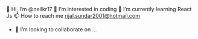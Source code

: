  👋 Hi, I’m @neilkr17
 👀 I’m interested in coding
 🌱 I’m currently learning React Js
 📫 How to reach me rijal.sundar2001@hotmail.com
- 💞️ I’m looking to collaborate on ...

<!---
neilkr17/neilkr17 is a ✨ special ✨ repository because its `README.md` (this file) appears on your GitHub profile.
You can click the Preview link to take a look at your changes.
--->
